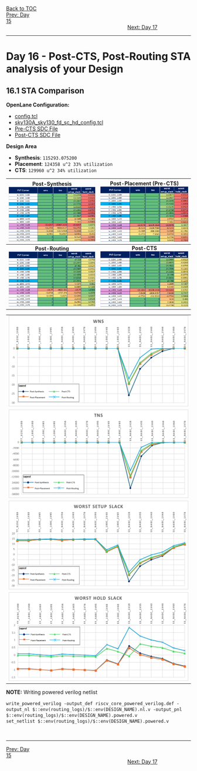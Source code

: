 [Back to TOC](../README.md)  
[Prev: Day 15](Day_15.md)$~~~~~~~~~~~~~~~~~~~~~~~~~~~~~~~~~~~~~~~~~~~~~~~~~~~~~~~~~~~~~~~~~~~~~~~~~~~~~~~~~~~~~~~~~~~~~~~~~~~~~~~~~~~~~~~~~~~~~~~~~~~~~~~~~~~~~~~~~~~~~~~~~~~~~~~~~~~~~~~~~~~~~~~~~~~~~~~~~~~~~~~~~~~~~~~~~~~~~~~~~~~~~~~~$[Next: Day 17](Day_17.md)  
_________________________________________________________________________________________________________  
# Day 16 - Post-CTS, Post-Routing STA analysis of your Design

## 16.1 STA Comparison
**OpenLane Configuration:**
  * [config.tcl](/code/openlane/designs/riscv_core/config.tcl)
  * [sky130A_sky130_fd_sc_hd_config.tcl](/code/openlane/designs/riscv_core/sky130A_sky130_fd_sc_hd_config.tcl)
  * [Pre-CTS SDC File](/code/openlane/designs/riscv_core/src/riscv_base_pre_cts.sdc)
  * [Post-CTS SDC File](/code/openlane/designs/riscv_core/src/riscv_base_post_cts.sdc)

**Design Area**
  * **Synthesis**: `115293.075200`
  * **Placement**: `124358 u^2 33% utilization`
  * **CTS**: `129960 u^2 34% utilization`

| **Post-Synthesis** <br>  ![D16_riscv_core_post-synthesis_STA](/docs/images/D16_riscv_core_post-synthesis_STA.png) | **Post-Placement (Pre-CTS)** <br>  ![D16_riscv_core_post-placement_STA](/docs/images/D16_riscv_core_post-placement_STA.png) |
|:---:|:---:|
| **Post-Routing** <br>  ![D16_riscv_core_post-Route_STA](/docs/images/D16_riscv_core_post-Route_STA.png) | **Post-CTS** <br>  ![D16_riscv_core_post-CTS_STA](/docs/images/D16_riscv_core_post-CTS_STA.png) |

|   |  
|:---:|
| ![D16_riscv_core_PostCTS_PostRoute_STA_wns](/docs/images/D16_riscv_core_PostCTS_PostRoute_STA_wns.png) |
| ![D16_riscv_core_PostCTS_PostRoute_STA_tns](/docs/images/D16_riscv_core_PostCTS_PostRoute_STA_tns.png) |
| ![D16_riscv_core_PostCTS_PostRoute_STA_worst_setup_slack](/docs/images/D16_riscv_core_PostCTS_PostRoute_STA_worst_setup_slack.png) |
| ![D16_riscv_core_PostCTS_PostRoute_STA_worst_hold_slack](/docs/images/D16_riscv_core_PostCTS_PostRoute_STA_worst_hold_slack.png) |

**NOTE:** Writing powered verilog netlist
  ```
  write_powered_verilog -output_def riscv_core_powered_verilog.def -output_nl $::env(routing_logs)/$::env(DESIGN_NAME).nl.v -output_pnl $::env(routing_logs)/$::env(DESIGN_NAME).powered.v
  set_netlist $::env(routing_logs)/$::env(DESIGN_NAME).powered.v
  ```

<!--
  | **Post-Synthesis** <br>  ![D16_riscv_core_post-synthesis_STA2](/docs/images/D16_riscv_core_post-synthesis_STA2.png) | **Post-Placement (Pre-CTS)** <br>  ![D16_riscv_core_post-placement_STA2](/docs/images/D16_riscv_core_post-placement_STA2.png) |
  |:---:|:---:|
  | **Post-Routing** <br>  ![D16_riscv_core_post-Route_STA2](/docs/images/D16_riscv_core_post-Route_STA2.png) | **Post-CTS** <br>  ![D16_riscv_core_post-CTS_STA2](/docs/images/D16_riscv_core_post-CTS_STA2.png) |
-->


<br>

_________________________________________________________________________________________________________  
[Prev: Day 15](Day_15.md)$~~~~~~~~~~~~~~~~~~~~~~~~~~~~~~~~~~~~~~~~~~~~~~~~~~~~~~~~~~~~~~~~~~~~~~~~~~~~~~~~~~~~~~~~~~~~~~~~~~~~~~~~~~~~~~~~~~~~~~~~~~~~~~~~~~~~~~~~~~~~~~~~~~~~~~~~~~~~~~~~~~~~~~~~~~~~~~~~~~~~~~~~~~~~~~~~~~~~~~~~~~~~~~~~$[Next: Day 17](Day_17.md)  

